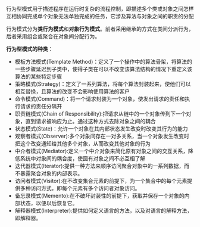 行为型模式用于描述程序在运行时复杂的流程控制，即描述多个类或对象之间怎样互相协同完成单个对象无法单独完成的任务，它涉及算法与对象之间的职责的分配

行为模式分为**类行为模式**和**对象行为模式**。前者采用继承的方式在类间分派行为，后者采用组合或聚合在对象间分配行为。

**行为型模式的种类**：

- 模板方法模式(Template Method)：定义了一个操作中的算法骨架，将算法的一些步骤延迟到子类中，使得子类在可以不改变该算法结构的情况下重定义该算法的某些特定步骤
- 策略模式(Strategy)：定义了一系列算法，将每个算法封装起来，使他们可以相互替换，且算法的改变不会影响使用算法的客户
- 命令模式(Command)：将一个请求封装为一个对象，使发出请求的责任和执行请求的责任分隔开
- 职责链模式(Chain of Responsibility):把请求从链中的一个对象传到下一个对象，直到请求被响应为止。通过这种方式去除对象之间的耦合
- 状态模式(State)：允许一个对象在其内部状态发生改变时改变其行为的能力
- 观察者模式(Observer):多个对象间存在一对多关系，当一个对象发生改变时把这个改变通知给其他多个对象，从而改变其他对象的行为
- 中介者模式(Mediator):定义一个中介对象来简化原有对象之间的交互关系，降低系统中对象间的耦合度，使圆有对象之间不必互相了解
- 迭代器模式(Iterator):提供一种方法来顺序访问聚合对象中的一系列数据，而不暴露聚合对象的内部表示。
- 访问者模式(Visitor):在不改变集合元素的前提下，为一个集合中的每个元素提供多种访问方式，即每个元素有多个访问者对象访问。
- 备忘录模式(Memento):在不破坏封装性的前提下，获取并保存一个对象的内部状态，以便以后恢复它。
- 解释器模式(Interpreter):提供如何定义语言的方法，以及对语言的解释方法，即解释器。

